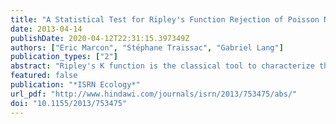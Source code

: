 ```yaml
---
title: "A Statistical Test for Ripley's Function Rejection of Poisson Null Hypothesis"
date: 2013-04-14
publishDate: 2020-04-12T22:31:15.397349Z
authors: ["Eric Marcon", "Stéphane Traissac", "Gabriel Lang"]
publication_types: ["2"]
abstract: "Ripley's K function is the classical tool to characterize the spatial structure of point patterns. It is widely used in vegetation studies. Testing its values against a null hypothesis usually relies on Monte-Carlo simulations since little is known about its distribution. We introduce a statistical test against complete spatial randomness (CSR). The test returns the p-value to reject the null hypothesis of independence between point locations. It is more rigorous and faster than classical Monte-Carlo simulations. We show how to apply it to a tropical forest plot. The necessary R code is provided."
featured: false
publication: "*ISRN Ecology*"
url_pdf: "http://www.hindawi.com/journals/isrn/2013/753475/abs/"
doi: "10.1155/2013/753475"
---
```


<span class="__dimensions_badge_embed__" data-doi="10.1155/2013/753475"></span><script async src="https://badge.dimensions.ai/badge.js" charset="utf-8"></script>
